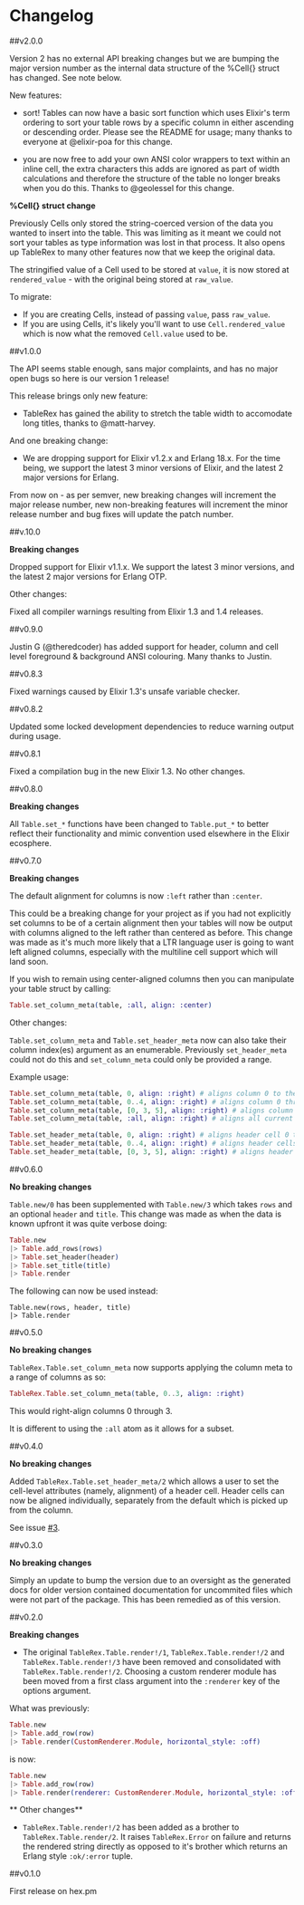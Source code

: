 # Changelog

##v2.0.0

Version 2 has no external API breaking changes but we are bumping the major version
number as the internal data structure of the %Cell{} struct has changed. See
note below.

New features:

* sort! Tables can now have a basic sort function which uses Elixir's term
  ordering to sort your table rows by a specific column in either ascending or
  descending order. Please see the README for usage; many thanks to everyone
  at @elixir-poa for this change.

* you are now free to add your own ANSI color wrappers to text within an inline
  cell, the extra characters this adds are ignored as part of width calculations
  and therefore the structure of the table no longer breaks when you do this.
  Thanks to @geolessel for this change.


**%Cell{} struct change**

Previously Cells only stored the string-coerced version of the data you wanted
to insert into the table. This was limiting as it meant we could not sort your
tables as type information was lost in that process. It also opens up TableRex
to many other features now that we keep the original data.

The stringified value of a Cell used to be stored at `value`, it is now stored
at `rendered_value` - with the original being stored at `raw_value`.

To migrate:

* If you are creating Cells, instead of passing `value`, pass `raw_value`.
* If you are using Cells, it's likely you'll want to use `Cell.rendered_value`
  which is now what the removed `Cell.value` used to be.


##v1.0.0

The API seems stable enough, sans major complaints, and has no major open bugs
so here is our version 1 release!

This release brings only new feature:

* TableRex has gained the ability to stretch the table width to accomodate long
titles, thanks to @matt-harvey.

And one breaking change:

* We are dropping support for Elixir v1.2.x and Erlang 18.x. For the time
being, we support the latest 3 minor versions of Elixir, and the latest 2
major versions for Erlang.

From now on - as per semver, new breaking changes will increment the major release
number, new non-breaking features will increment the minor release number and
bug fixes will update the patch number.

##v.10.0

**Breaking changes**

Dropped support for Elixir v1.1.x. We support the latest 3 minor versions, and
the latest 2 major versions for Erlang OTP.

Other changes:

Fixed all compiler warnings resulting from Elixir 1.3 and 1.4 releases.

##v0.9.0

Justin G (@theredcoder) has added support for header, column and cell level
foreground & background ANSI colouring. Many thanks to Justin.

##v0.8.3

Fixed warnings caused by Elixir 1.3's unsafe variable checker.

##v0.8.2

Updated some locked development dependencies to reduce warning output during usage.

##v0.8.1

Fixed a compilation bug in the new Elixir 1.3. No other changes.

##v0.8.0

**Breaking changes**

All `Table.set_*` functions have been changed to `Table.put_*` to better
reflect their functionality and mimic convention used elsewhere in the
Elixir ecosphere.

##v0.7.0

**Breaking changes**

The default alignment for columns is now `:left` rather than `:center`.

This could be a breaking change for your project as if you had not explicitly
set columns to be of a certain alignment then your tables will now be output
with columns aligned to the left rather than centered as before. This change
was made as it's much more likely that a LTR language user is going to want
left aligned columns, especially with the multiline cell support which will
land soon.

If you wish to remain using center-aligned columns then you can manipulate
your table struct by calling:

```elixir
Table.set_column_meta(table, :all, align: :center)
```

Other changes:

`Table.set_column_meta` and `Table.set_header_meta` now can also take their
column index(es) argument as an enumerable. Previously `set_header_meta` could
not do this and `set_column_meta` could only be provided a range.

Example usage:

```elixir
Table.set_column_meta(table, 0, align: :right) # aligns column 0 to the right.
Table.set_column_meta(table, 0..4, align: :right) # aligns column 0 through 4 to the right.
Table.set_column_meta(table, [0, 3, 5], align: :right) # aligns column 0, 3 & 5 to the right.
Table.set_column_meta(table, :all, align: :right) # aligns all current and future columns to the right.
```

```elixir
Table.set_header_meta(table, 0, align: :right) # aligns header cell 0 to the right.
Table.set_header_meta(table, 0..4, align: :right) # aligns header cells 0 through 4 to the right.
Table.set_header_meta(table, [0, 3, 5], align: :right) # aligns header cells 0, 3 & 5 to the right.
```

##v0.6.0

**No breaking changes**

`Table.new/0` has been supplemented with `Table.new/3` which takes `rows` and
an optional `header` and `title`. This change was made as when the data is known
upfront it was quite verbose doing:

```elixir
Table.new
|> Table.add_rows(rows)
|> Table.set_header(header)
|> Table.set_title(title)
|> Table.render
```

The following can now be used instead:

```
Table.new(rows, header, title)
|> Table.render
```

##v0.5.0

**No breaking changes**

`TableRex.Table.set_column_meta` now supports applying the column
meta to a range of columns as so:

```elixir
TableRex.Table.set_column_meta(table, 0..3, align: :right)
```

This would right-align columns 0 through 3.

It is different to using the `:all` atom as it allows for a subset.

##v0.4.0

**No breaking changes**

Added `TableRex.Table.set_header_meta/2` which allows a user
to set the cell-level attributes (namely, alignment) of a
header cell. Header cells can now be aligned individually,
separately from the default which is picked up from the column.

See issue [#3](https://github.com/djm/table_rex/issues/3).

##v0.3.0

**No breaking changes**

Simply an update to bump the version due to an oversight as the generated
docs for older version contained documentation for uncommited files which
were not part of the package. This has been remedied as of this version.

##v0.2.0

**Breaking changes**

* The original `TableRex.Table.render!/1`, `TableRex.Table.render!/2` and `TableRex.Table.render!/3` have been removed and consolidated with `TableRex.Table.render!/2`. Choosing a custom renderer module has been moved from a first class argument into the `:renderer` key of the options argument.

What was previously:
```elixir
Table.new
|> Table.add_row(row)
|> Table.render(CustomRenderer.Module, horizontal_style: :off)
```

is now:

```elixir
Table.new
|> Table.add_row(row)
|> Table.render(renderer: CustomRenderer.Module, horizontal_style: :off)
```

** Other changes**

* `TableRex.Table.render!/2` has been added as a brother to `TableRex.Table.render/2`. It raises `TableRex.Error` on failure and returns the rendered string directly as opposed to it's brother which returns an Erlang style `:ok/:error` tuple.


##v0.1.0

First release on hex.pm
